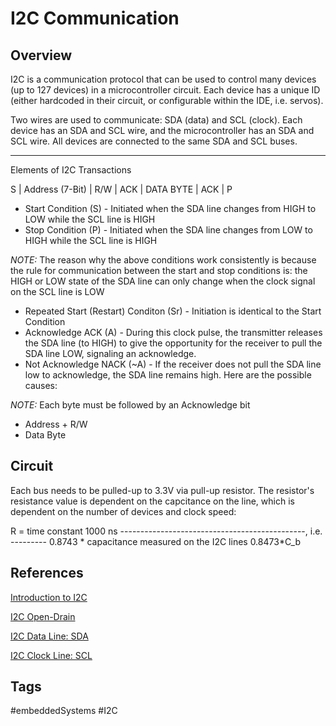 # I2C Communication 

## Overview
I2C is a communication protocol that can be used to control many devices (up to 127 devices) in a microcontroller circuit. Each device has a unique ID (either hardcoded in their circuit, or configurable within the IDE, i.e. servos). 

Two wires are used to communicate: SDA (data) and SCL (clock). Each device has an SDA and SCL wire, and the microcontroller has an SDA and SCL wire. All devices are connected to the same SDA and SCL buses.

---
Elements of I2C Transactions

S | Address (7-Bit) | R/W | ACK | DATA BYTE | ACK | P

* Start Condition (S) - Initiated when the SDA line changes from HIGH to LOW while the SCL line is HIGH
* Stop Condition (P) - Initiated when the SDA line changes from LOW to HIGH while the SCL line is HIGH

*NOTE:* The reason why the above conditions work consistently is because the rule for communication between the start and stop conditions is: the HIGH or LOW state of the SDA line can only change when the clock signal on the SCL line is LOW

* Repeated Start (Restart) Conditon (Sr) - Initiation is identical to the Start Condition
* Acknowledge ACK (A) - During this clock pulse, the transmitter releases the SDA line (to HIGH) to give the opportunity for the receiver to pull the SDA line LOW, signaling an acknowledge. 
* Not Acknowledge NACK (~A) - If the receiver does not pull the SDA line low to acknowledge, the SDA line remains high. Here are the possible causes:

*NOTE:* Each byte must be followed by an Acknowledge bit

* Address + R/W
* Data Byte
 
## Circuit
Each bus needs to be pulled-up to 3.3V via pull-up resistor. The resistor's resistance value is dependent on the capcitance on the line, which is dependent on the number of devices and clock speed:

R = 		     time constant		          1000 ns 
    ----------------------------------------------, i.e. ---------
    0.8743 * capacitance measured on the I2C lines       0.8473*C_b

## References

[Introduction to I2C](https://deepbluembedded.com/i2c-communication-protocol-tutorial-pic/)

[I2C Open-Drain ](../202112050545)

[I2C Data Line: SDA](../202112050552)

[I2C Clock Line: SCL](../202112050607)

## Tags
#embeddedSystems #I2C 
